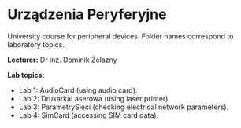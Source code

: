 # Urządzenia Peryferyjne
University course for peripheral devices. Folder names correspond to laboratory topics.

**Lecturer:** Dr inż. Dominik Żelazny

**Lab topics:**
  - Lab 1: AudioCard (using audio card).
  - Lab 2: DrukarkaLaserowa (using laser printer).
  - Lab 3: ParametrySieci (checking electrical network parameters).
  - Lab 4: SimCard (accessing SIM card data).
